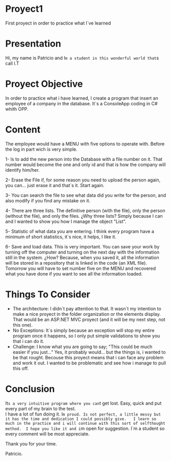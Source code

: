 # Proyect1
First proyect in order to practice what I`ve learned
     
# Presentation
Hi, my name is Patricio and I`m a student in this wonderful world that`s call I.T 
      
# Proyect Objective
In order to practice what i have learned, I create a program that insert an employee of a company in the database. 
It`s a ConsoleApp coding in C# whith OPP.
      
# Content
The employee would have a MENU with five options to operate with. Before the log in part wich is very simple. 
      
1- Is to add the new person into the Database with a file number on it. That number would become the one and only id and that              is how the company will identify him/her.

2- Erase the File if, for some reason you need to upload the person again, you can... just erase it and that`s it. Start again.

3- You can search the file to see what data did you write for the person, and also modify if you find any mistake on it. 

4- There are three lists. The definitive person (with the file), only the person (without the file), and only the                          files. ¿Why three lists? Simply because I can and I wanted to show you how I manage the object "List".

5- Statistic of what data you are entering. I think every program have a minimum of short statistics, it`s nice, it helps, I like          it.

6- Save and load data. This is very important. You can save your work by turning off the computer and turning on the next day with the      information still in the system. ¿How? Because, when you saved it, all the information will be stored in a repository that              is linked in the code (an XML file). Tomorrow you will have to set number five on the MENU and recovered what you have done if you      want to see all the information loaded.
     

# Things To Consider
      
- The architecture: I didn´t pay attention to that. It wasn´t my intention to make a nice proyect in the folder organization               or the elements display. That would be an ASP.NET MVC proyect (and it will be my next step, not this one).
- No Exceptions: It´s simply because an exception will stop my entire program once it happens, so I only put simple                       validations to show you that i can do it.
- Challenge: I know what you are going to say; "This could be much easier if you just..." Yes, it probably would... but the               things is, i wanted to be that rought. Becouse this proyect means that i can face any problem and work it out. I wanted to               be problematic and see how i manage to pull this off. 
      
# Conclusion 
  
It`s a very intuitive program where you can`t get lost. Easy, quick and put every part of my brain to the test.    
I have a lot of fun doing it. I`m proud. Is not perfect, a little messy but it has the time and dedication I could possibly give.  
I learn so much in the practice and i will continue with this sort of selfthought method. 
I hope you like it and i`m open for suggestion. I`m a student so every comment will be most appreciate. 
        
Thank you for your time. 

Patricio.







